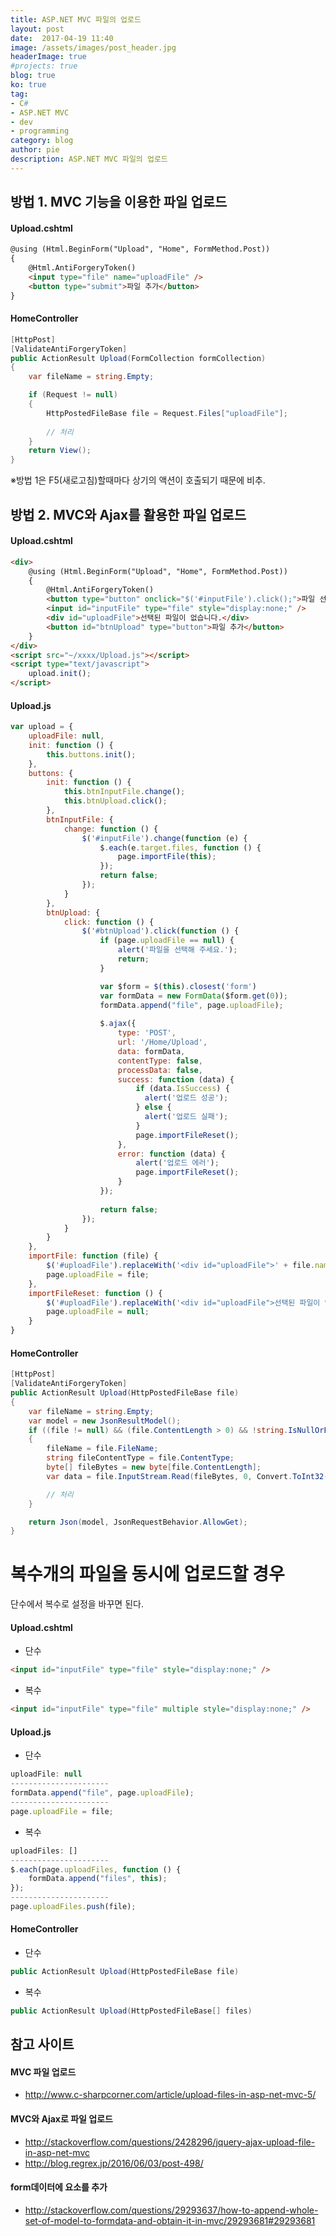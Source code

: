```yaml
---
title: ASP.NET MVC 파일의 업로드
layout: post
date:  2017-04-19 11:40
image: /assets/images/post_header.jpg
headerImage: true
#projects: true
blog: true
ko: true
tag:
- C#
- ASP.NET MVC
- dev
- programming
category: blog
author: pie
description: ASP.NET MVC 파일의 업로드
---
```


## 방법 1. MVC 기능을 이용한 파일 업로드

#### Upload.cshtml
```html
@using (Html.BeginForm("Upload", "Home", FormMethod.Post))
{
	@Html.AntiForgeryToken()
	<input type="file" name="uploadFile" />
	<button type="submit">파일 추가</button>
}
```

#### HomeController
```cs
[HttpPost]
[ValidateAntiForgeryToken]
public ActionResult Upload(FormCollection formCollection)
{
	var fileName = string.Empty;

	if (Request != null)
	{
		HttpPostedFileBase file = Request.Files["uploadFile"];
		
		// 처리
	}
	return View();
}
```

※방법 1은 F5(새로고침)할때마다 상기의 액션이 호출되기 때문에 비추.

## 방법 2. MVC와 Ajax를 활용한 파일 업로드

#### Upload.cshtml
```html
<div>
	@using (Html.BeginForm("Upload", "Home", FormMethod.Post))
	{
		@Html.AntiForgeryToken()
		<button type="button" onclick="$('#inputFile').click();">파일 선택</button>
		<input id="inputFile" type="file" style="display:none;" />
		<div id="uploadFile">선택된 파일이 없습니다.</div>
		<button id="btnUpload" type="button">파일 추가</button>
	}
</div>
<script src="~/xxxx/Upload.js"></script>
<script type="text/javascript">
	upload.init();
</script>
```

#### Upload.js
```javascript
var upload = {
    uploadFile: null,
    init: function () {
        this.buttons.init();
    },
    buttons: {
        init: function () {
            this.btnInputFile.change();
            this.btnUpload.click();
        },
		btnInputFile: {
            change: function () {
                $('#inputFile').change(function (e) {
                    $.each(e.target.files, function () {
                        page.importFile(this);
                    });
                    return false;
                });
            }
        },
        btnUpload: {
            click: function () {
                $('#btnUpload').click(function () {
                    if (page.uploadFile == null) {
                        alert('파일을 선택해 주세요.');
                        return;
                    }

                    var $form = $(this).closest('form')
                    var formData = new FormData($form.get(0));
                    formData.append("file", page.uploadFile);
					
                    $.ajax({
                        type: 'POST',
                        url: '/Home/Upload',
                        data: formData,
                        contentType: false,
                        processData: false,
                        success: function (data) {
                            if (data.IsSuccess) {
                              alert('업로드 성공');
                            } else {
                              alert('업로드 실패');
                            }
                            page.importFileReset();
                        },
                        error: function (data) {
                            alert('업로드 에러');
                            page.importFileReset();
                        }
                    });
                    
                    return false;
                });
            }
        }
    },
    importFile: function (file) {
        $('#uploadFile').replaceWith('<div id="uploadFile">' + file.name + '</div>');
        page.uploadFile = file;
    },
    importFileReset: function () {
        $('#uploadFile').replaceWith('<div id="uploadFile">선택된 파일이 없습니다.</div>');
        page.uploadFile = null;
    }
}
```

#### HomeController
```cs
[HttpPost]
[ValidateAntiForgeryToken]
public ActionResult Upload(HttpPostedFileBase file)
{
	var fileName = string.Empty;
	var model = new JsonResultModel();
	if ((file != null) && (file.ContentLength > 0) && !string.IsNullOrEmpty(file.FileName))
	{
		fileName = file.FileName;
		string fileContentType = file.ContentType;
		byte[] fileBytes = new byte[file.ContentLength];
		var data = file.InputStream.Read(fileBytes, 0, Convert.ToInt32(file.ContentLength));

		// 처리
	}

	return Json(model, JsonRequestBehavior.AllowGet);
}
```

# 복수개의 파일을 동시에 업로드할 경우

단수에서 복수로 설정을 바꾸면 된다.

#### Upload.cshtml

+ 단수
```html
<input id="inputFile" type="file" style="display:none;" />
```

+ 복수
```html
<input id="inputFile" type="file" multiple style="display:none;" />
```

#### Upload.js

+ 단수
```javascript
uploadFile: null
----------------------
formData.append("file", page.uploadFile);
----------------------
page.uploadFile = file;
```

+ 복수
```javascript
uploadFiles: []
----------------------
$.each(page.uploadFiles, function () {
	formData.append("files", this);
});
----------------------
page.uploadFiles.push(file);
```

#### HomeController

+ 단수
```cs
public ActionResult Upload(HttpPostedFileBase file)
```

+ 복수
```cs
public ActionResult Upload(HttpPostedFileBase[] files)
```


## 참고 사이트

#### MVC 파일 업로드
- http://www.c-sharpcorner.com/article/upload-files-in-asp-net-mvc-5/

#### MVC와 Ajax로 파일 업로드
- http://stackoverflow.com/questions/2428296/jquery-ajax-upload-file-in-asp-net-mvc
- http://blog.regrex.jp/2016/06/03/post-498/

#### form데이터에 요소를 추가
- http://stackoverflow.com/questions/29293637/how-to-append-whole-set-of-model-to-formdata-and-obtain-it-in-mvc/29293681#29293681

